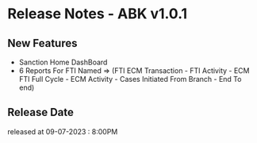 # Release Notes - ABK v1.0.1


## New Features

- Sanction Home DashBoard
- 6 Reports For FTI Named => (FTI ECM Transaction - FTI Activity - ECM FTI Full Cycle - ECM Activity - Cases Initiated From Branch - End To end)



## Release Date
released at 09-07-2023 : 8:00PM
